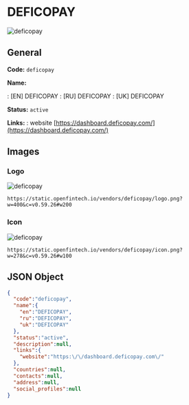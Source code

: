 
# DEFICOPAY 
![deficopay](https://static.openfintech.io/vendors/deficopay/logo.png?w=400&c=v0.59.26#w200)  

## General 
 
**Code:** `deficopay` 
 
**Name:** 
 
:	[EN] DEFICOPAY 
:	[RU] DEFICOPAY 
:	[UK] DEFICOPAY 
 
**Status:** `active` 
 
**Links:** 
: website [https://dashboard.deficopay.com/](https://dashboard.deficopay.com/) 
 

## Images 

### Logo 
 
![deficopay](https://static.openfintech.io/vendors/deficopay/logo.png?w=400&c=v0.59.26#w200)  

```
https://static.openfintech.io/vendors/deficopay/logo.png?w=400&c=v0.59.26#w200
```  

### Icon 
 
![deficopay](https://static.openfintech.io/vendors/deficopay/icon.png?w=278&c=v0.59.26#w100)  

```
https://static.openfintech.io/vendors/deficopay/icon.png?w=278&c=v0.59.26#w100
```  

## JSON Object 

```json
{
  "code":"deficopay",
  "name":{
    "en":"DEFICOPAY",
    "ru":"DEFICOPAY",
    "uk":"DEFICOPAY"
  },
  "status":"active",
  "description":null,
  "links":{
    "website":"https:\/\/dashboard.deficopay.com\/"
  },
  "countries":null,
  "contacts":null,
  "address":null,
  "social_profiles":null
}
```  
